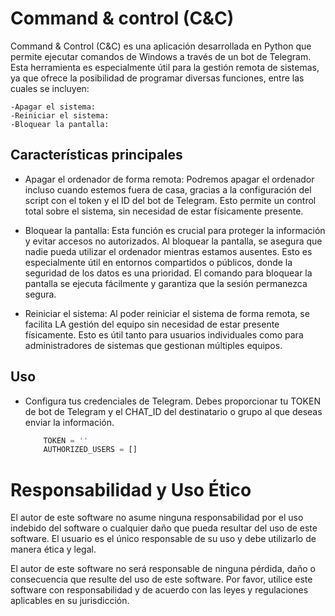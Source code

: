 
# Command & control (C&C)
Command & Control (C&C) es una aplicación desarrollada en Python que permite ejecutar comandos de Windows a través de un bot de Telegram. Esta herramienta es especialmente útil para la gestión remota de sistemas, ya que ofrece la posibilidad de programar diversas funciones, entre las cuales se incluyen:
   
    -Apagar el sistema:
    -Reiniciar el sistema: 
    -Bloquear la pantalla: 


## Características principales

- Apagar el ordenador de forma remota: Podremos apagar el ordenador incluso cuando estemos fuera de casa, gracias a la configuración del script con el token y el ID del bot de Telegram. Esto permite un control total sobre el sistema, sin necesidad de estar físicamente presente.

- Bloquear la pantalla: Esta función es crucial para proteger la información y evitar accesos no autorizados. Al bloquear la pantalla, se asegura que nadie pueda utilizar el ordenador mientras estamos ausentes. Esto es especialmente útil en entornos compartidos o públicos, donde la seguridad de los datos es una prioridad. El comando para bloquear la pantalla se ejecuta fácilmente y garantiza que la sesión permanezca segura.

- Reiniciar el sistema: Al poder reiniciar el sistema de forma remota, se facilita LA gestión del equipo sin necesidad de estar presente físicamente. Esto es útil tanto para usuarios individuales como para administradores de sistemas que gestionan múltiples equipos.
  
## Uso
- Configura tus credenciales de Telegram. Debes proporcionar
   tu TOKEN de bot de Telegram y el CHAT_ID del destinatario o grupo al que deseas enviar la información.

    ```python  
        TOKEN = ''
        AUTHORIZED_USERS = []  
    ```
       
# Responsabilidad y Uso Ético
El autor de este software no asume ninguna responsabilidad por el uso indebido del 
software o cualquier daño que pueda resultar del uso de este software. El usuario es el único 
responsable de su uso y debe utilizarlo de manera ética y legal.

El autor de este software no será responsable de ninguna pérdida, daño o consecuencia que resulte del uso de este software.
Por favor, utilice este software con responsabilidad y de acuerdo con las leyes y regulaciones aplicables en su jurisdicción.

